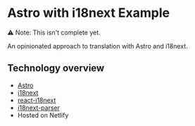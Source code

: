# Astro with i18next Example

⚠️ Note: This isn't complete yet.

An opinionated approach to translation with Astro and i18next.

## Technology overview

- [Astro](https://astro.build/)
- [i18next](https://www.i18next.com/)
- [react-i18next](https://react.i18next.com/)
- [i18next-parser](https://github.com/i18next/i18next-parser)
- Hosted on Netlify
